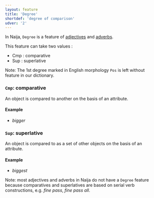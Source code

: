 ```yaml
---
layout: feature
title: 'Degree'
shortdef: 'degree of comparison'
udver: '2'
---
```


In Naija,  `Degree` is a feature of [adjectives](pcm-pos/ADJ) and [adverbs](pcm-pos/ADV).

This feature can take two values :
+ Cmp : comparative
+ Sup : superlative

Note: The 1st degree marked in English morphology `Pos` is left without feature in our dictionary.

### `Cmp`: comparative

An object is compared to another on the basis of an attribute.

#### Example

* _bigger_

### `Sup`: superlative

An object is compared to as a set of other objects on the basis of an attribute.

#### Example

* _biggest_


Note: most adjectives and adverbs in Naija do not have a `Degree` feature because comparatives and superlatives are based on serial verb constructions, e.g. _fine pass_, _fine pass all_. 
